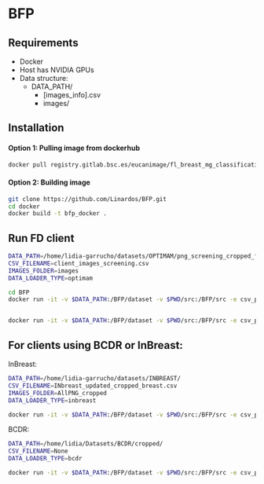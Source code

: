 
# BFP

## Requirements
- Docker
- Host has NVIDIA GPUs
- Data structure:
	- DATA_PATH/
		- [images_info].csv
		- images/

## Installation

#### Option 1: Pulling image from dockerhub
```bash
docker pull registry.gitlab.bsc.es/eucanimage/fl_breast_mg_classification
```


#### Option 2: Building image
```bash
git clone https://github.com/Linardos/BFP.git
cd docker
docker build -t bfp_docker .
```
 


## Run FD client

```bash
DATA_PATH=/home/lidia-garrucho/datasets/OPTIMAM/png_screening_cropped_fixed
CSV_FILENAME=client_images_screening.csv
IMAGES_FOLDER=images
DATA_LOADER_TYPE=optimam

cd BFP
docker run -it -v $DATA_PATH:/BFP/dataset -v $PWD/src:/BFP/src -e csv_path=/BFP/dataset/$CSV_FILENAME -e dataset_path=/BFP/dataset/$IMAGES_FOLDER -e data_loader_type=$DATA_LOADER_TYPE -e server=84.88.186.195:8080 bfp_docker


docker run -it -v $DATA_PATH:/BFP/dataset -v $PWD/src:/BFP/src -e csv_path=/BFP/dataset/$CSV_FILENAME -e dataset_path=/BFP/dataset/images -e server=84.88.186.195:8080 -e NVIDIA_VISIBLE_DEVICES=2 --runtime=nvidia -e NVIDIA_DRIVER_CAPABILITIES=compute,utility registry.gitlab.bsc.es/eucanimage/fl_breast_mg_classification

```

## For clients using BCDR or InBreast:

InBreast:
```bash
DATA_PATH=/home/lidia-garrucho/datasets/INBREAST/
CSV_FILENAME=INbreast_updated_cropped_breast.csv
IMAGES_FOLDER=AllPNG_cropped
DATA_LOADER_TYPE=inbreast

docker run -it -v $DATA_PATH:/BFP/dataset -v $PWD/src:/BFP/src -e csv_path=/BFP/dataset/$CSV_FILENAME -e dataset_path=/BFP/dataset/images -e server=84.88.186.195:8080 bfp_docker
```

BCDR:
```bash
DATA_PATH=/home/lidia/Datasets/BCDR/cropped/
CSV_FILENAME=None
DATA_LOADER_TYPE=bcdr

docker run -it -v $DATA_PATH:/BFP/dataset -v $PWD/src:/BFP/src -e csv_path=/BFP/dataset/$CSV_FILENAME -e dataset_path=/BFP/dataset -e data_loader_type=$DATA_LOADER_TYPE -e server=84.88.186.195:8080 bfp_docker
```